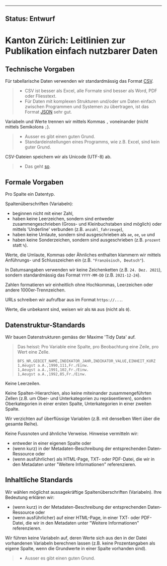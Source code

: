 -----------
Status: Entwurf
-----------
# Kanton Zürich: Leitlinien zur Publikation einfach nutzbarer Daten

## Technische Vorgaben

Für tabellarische Daten verwenden wir standardmässig das Format [CSV](http://opendatahandbook.org/glossary/en/terms/csv/).

> - CSV ist besser als Excel, alle Formate sind besser als Word, PDF oder Fliesstext.
> - Für Daten mit komplexen Strukturen und/oder um Daten einfach zwischen Programmen und Systemen zu übertragen, ist das Format [JSON](http://opendatahandbook.org/glossary/en/terms/json/) sehr gut.

Variabeln und Werte trennen wir mittels Kommas `,` voneinander (nicht mittels Semikolons `;`).

> - Ausser es gibt einen guten Grund.
> - Standardeinstellungen eines Programms, wie z.B. Excel, sind kein guter Grund.

CSV-Dateien speichern wir als Unicode (UTF-8) ab.

> - Das geht [so](https://github.com/openZH/mdd-ogd-handbook/blob/main/publikationsleitlinien/UTF-8-kodieren.md).

## Formale Vorgaben

Pro Spalte ein Datentyp.

Spaltenüberschriften (Variabeln):
- beginnen nicht mit einer Zahl,
- haben keine Leerzeichen, sondern sind entweder zusammengeschrieben (Gross- und Kleinbuchstaben sind möglich) oder mittels 'Underline' verbunden (z.B. `anzahl_fahrzeuge`),
- haben keine Umlaute, sondern sind ausgeschrieben als `ae`, `oe`, `ue` und
- haben keine Sonderzeichen, sondern sind ausgeschrieben (z.B. `prozent` statt `%`).

Werte, die Umlaute, Kommas oder Ähnliches enthalten klammern wir mittels Anführungs- und Schlusszeichen ein (z.B. `"Französisch, Deutsch"`).

In Datumsangaben verwenden wir keine Zeichenketten (z.B. `24. Dez. 2021`), sondern standardmässig das Format `YYYY-MM-DD` (z.B. `2021-12-24`).

Zahlen formatieren wir einheitlich ohne Hochkommas, Leerzeichen oder andere 1000er-Trennzeichen.

URLs schreiben wir aufrufbar aus im Format `https://...`.

Werte, die unbekannt sind, weisen wir als `NA` aus (nicht als `0`).

## Datenstruktur-Standards

Wir bauen Datenstrukturen gemäss der Maxime 'Tidy Data' auf.

> Das heisst: Pro Variable eine Spalte, pro Beobachtung eine Zeile, pro Wert eine Zelle.  
> 
> ``BFS_NR,GEBIET_NAME,INDIKATOR_JAHR,INDIKATOR_VALUE,EINHEIT_KURZ``  
> ``1,Aeugst a.A.,1990,111,Fr./Einw.``  
> ``1,Aeugst a.A.,1991,102,Fr./Einw.``  
> ``1,Aeugst a.A.,1992,85,Fr./Einw.``

Keine Leerzeilen.

Keine Spalten-Hierarchien, also keine miteinander zusammengeführten Zellen (z.B. um Ober- und Unterkategorien zu repräsentieren), sondern Oberkategorien in einer ersten Spalte, Unterkategorien in einer zweiten Spalte.

Wir verzichten auf überflüssige Variablen (z.B. mit denselben Wert über die gesamte Reihe).

Keine Fussnoten und ähnliche Verweise. Hinweise vermitteln wir:
- entweder in einer eigenen Spalte oder
- (wenn kurz) in der Metadaten-Beschreibung der entsprechenden Daten-Ressource oder
- (wenn ausführlicher) als HTML-Page, TXT- oder PDF-Datei, die wir in den Metadaten unter "Weitere Informationen" referenzieren.

## Inhaltliche Standards

Wir wählen möglichst aussagekräftige Spaltenüberschriften (Variabeln). Ihre Bedeutung erklären wir:
- (wenn kurz) in der Metadaten-Beschreibung der entsprechenden Daten-Ressource oder
- (wenn ausführlicher) auf einer HTML-Page, in einer TXT- oder PDF-Datei, die wir in den Metadaten unter "Weitere Informationen" referenzieren.

Wir führen keine Variabeln auf, deren Werte sich aus den in der Datei vorhandenen Variabeln berechnen lassen (z.B. keine Prozentangaben als eigene Spalte, wenn die  Grundwerte in einer Spalte vorhanden sind).

> - Ausser es gibt einen guten Grund.
